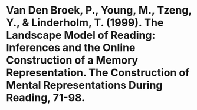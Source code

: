 # Van Den Broek, P., Young, M., Tzeng, Y., & Linderholm, T. (1999). The Landscape Model of Reading: Inferences and the Online Construction of a Memory Representation. The Construction of Mental Representations During Reading, 71-98.

